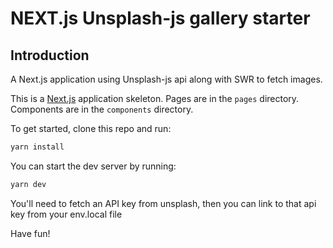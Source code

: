 # NEXT.js Unsplash-js gallery starter

## Introduction
A Next.js application using Unsplash-js api along with SWR to fetch images.

This is a [Next.js][next] application skeleton.
Pages are in the `pages` directory.
Components are in the `components` directory.

To get started, clone this repo and run:

```bash
yarn install
```

You can start the dev server by running:


```bash
yarn dev
```

You'll need to fetch an API key from unsplash, then you can link to that api key from your env.local file

Have fun!

[next]: https://nextjs.org
[unsplash]: https://unsplash.com/documentation